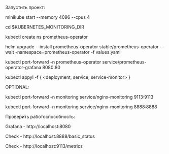 Запустить проект:

minikube start --memory 4096 --cpus 4

cd $KUBERNETES_MONITORING_DIR

kubectl create ns prometheus-operator

helm upgrade --install prometheus-operator stable/prometheus-operator --wait -namespace=prometheus-operator -f values.yaml

kubectl port-forward -n prometheus-operator service/prometheus-operator-grafana 8080:80

kubectl appyl -f { <deployment, service, service-monitor> }

OPTIONAL:

kubectl port-forward -n monitoring service/nginx-monitoring 9113:9113

kubectl port-forward -n monitoring service/nginx-monitoring 8888:8888



Проверить работоспособность:

Grafana - http://localhost:8080

Check - http://localhost:8888/basic_status

Check - http://localhost:9113/metrics
